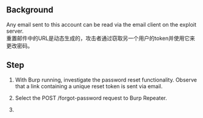 ## Background  
Any email sent to this account can be read via the email client on the exploit server.  
重置邮件中的URL是动态生成的，攻击者通过窃取另一个用户的token并使用它来更改密码。  

## Step  
1. With Burp running, investigate the password reset functionality. Observe that a link containing a unique reset token is sent via email.  

2. Select the POST /forgot-password request to Burp Repeater.  

3. 
